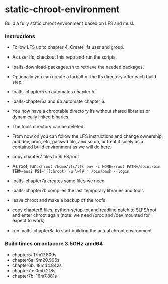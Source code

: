 # static-chroot-environment

Build a fully static chroot environment based on LFS and musl.  

### Instructions

* Follow LFS up to chapter 4. Create lfs user and group.
* As user lfs, checkout this repo and run the scripts.
* ipalfs-download-packages.sh to retrieve the needed packages.
* Optionally you can create a tarball of the lfs directory after each build step.
* ipalfs-chapter5.sh automates chapter 5.
* ipalfs-chapter6a and 6b automate chapter 6.
* You now have a chrootable directory lfs without shared libraries or dynamically linked binaries.
* The tools directory can be deleted.
* From now on you can follow the LFS instructions and change ownership, add dev, proc, etc, passwd file, and so on, or treat it solely as a contained build environment as we will do here.

* copy chapter7 files to $LFS/root
* As root, run: ``chroot /home/lfs/lfs env -i HOME=/root PATH=/sbin:/bin TERM=ansi PS1='[(chroot) \u \w]# ' /bin/bash --login``
* ipalfs-chapter7a creates some files we need
* ipalfs-chapter7b compiles the last temporary libraries and tools
* leave chroot and make a backup of the roofs

* copy chapter8 files, python-setup.txt and readline patch to $LFS/root and
enter chroot again (note: we need /proc and /dev mounted for expect to work)
* run ipalfs-chapter8a to start building the actual chroot environment

### Build times on octacore 3.5GHz amd64

* chapter5: 17m17.809s
* chapter6a: 9m20.996s
* chapter6b: 18m44.842s
* chapter7a: 0m0.218s
* chapter7b: 16m7.881s
